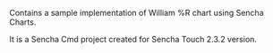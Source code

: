 Contains a sample implementation of William %R chart using Sencha Charts. 

It is a Sencha Cmd project created for Sencha Touch 2.3.2 version.
